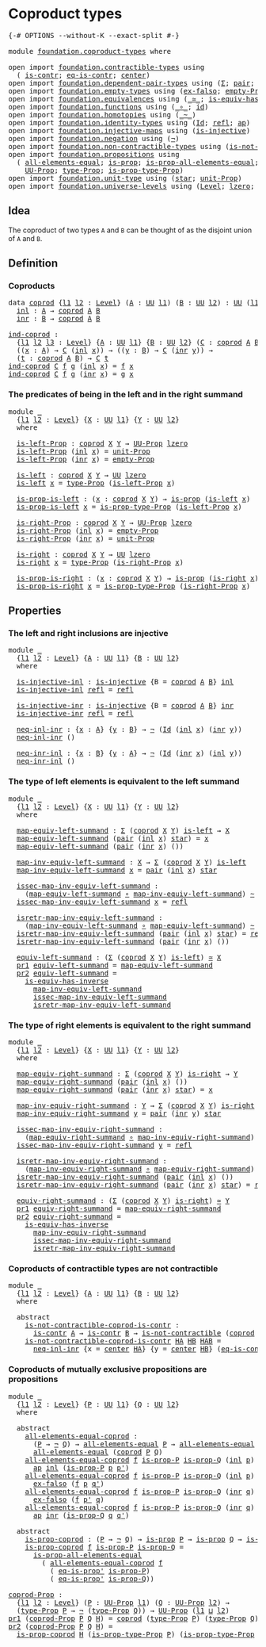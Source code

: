 # Coproduct types

<pre class="Agda"><a id="28" class="Symbol">{-#</a> <a id="32" class="Keyword">OPTIONS</a> <a id="40" class="Pragma">--without-K</a> <a id="52" class="Pragma">--exact-split</a> <a id="66" class="Symbol">#-}</a>

<a id="71" class="Keyword">module</a> <a id="78" href="foundation.coproduct-types.html" class="Module">foundation.coproduct-types</a> <a id="105" class="Keyword">where</a>

<a id="112" class="Keyword">open</a> <a id="117" class="Keyword">import</a> <a id="124" href="foundation.contractible-types.html" class="Module">foundation.contractible-types</a> <a id="154" class="Keyword">using</a>
  <a id="162" class="Symbol">(</a> <a id="164" href="foundation-core.contractible-types.html#992" class="Function">is-contr</a><a id="172" class="Symbol">;</a> <a id="174" href="foundation-core.contractible-types.html#1299" class="Function">eq-is-contr</a><a id="185" class="Symbol">;</a> <a id="187" href="foundation-core.contractible-types.html#1085" class="Function">center</a><a id="193" class="Symbol">)</a>
<a id="195" class="Keyword">open</a> <a id="200" class="Keyword">import</a> <a id="207" href="foundation.dependent-pair-types.html" class="Module">foundation.dependent-pair-types</a> <a id="239" class="Keyword">using</a> <a id="245" class="Symbol">(</a><a id="246" href="foundation-core.dependent-pair-types.html#502" class="Record">Σ</a><a id="247" class="Symbol">;</a> <a id="249" href="foundation-core.dependent-pair-types.html#575" class="InductiveConstructor">pair</a><a id="253" class="Symbol">;</a> <a id="255" href="foundation-core.dependent-pair-types.html#592" class="Field">pr1</a><a id="258" class="Symbol">;</a> <a id="260" href="foundation-core.dependent-pair-types.html#604" class="Field">pr2</a><a id="263" class="Symbol">)</a>
<a id="265" class="Keyword">open</a> <a id="270" class="Keyword">import</a> <a id="277" href="foundation.empty-types.html" class="Module">foundation.empty-types</a> <a id="300" class="Keyword">using</a> <a id="306" class="Symbol">(</a><a id="307" href="foundation-core.empty-types.html#1147" class="Function">ex-falso</a><a id="315" class="Symbol">;</a> <a id="317" href="foundation-core.empty-types.html#2414" class="Function">empty-Prop</a><a id="327" class="Symbol">)</a>
<a id="329" class="Keyword">open</a> <a id="334" class="Keyword">import</a> <a id="341" href="foundation.equivalences.html" class="Module">foundation.equivalences</a> <a id="365" class="Keyword">using</a> <a id="371" class="Symbol">(</a><a id="372" href="foundation-core.equivalences.html#1607" class="Function Operator">_≃_</a><a id="375" class="Symbol">;</a> <a id="377" href="foundation-core.equivalences.html#2999" class="Function">is-equiv-has-inverse</a><a id="397" class="Symbol">)</a>
<a id="399" class="Keyword">open</a> <a id="404" class="Keyword">import</a> <a id="411" href="foundation.functions.html" class="Module">foundation.functions</a> <a id="432" class="Keyword">using</a> <a id="438" class="Symbol">(</a><a id="439" href="foundation-core.functions.html#407" class="Function Operator">_∘_</a><a id="442" class="Symbol">;</a> <a id="444" href="foundation-core.functions.html#309" class="Function">id</a><a id="446" class="Symbol">)</a>
<a id="448" class="Keyword">open</a> <a id="453" class="Keyword">import</a> <a id="460" href="foundation.homotopies.html" class="Module">foundation.homotopies</a> <a id="482" class="Keyword">using</a> <a id="488" class="Symbol">(</a><a id="489" href="foundation-core.homotopies.html#545" class="Function Operator">_~_</a><a id="492" class="Symbol">)</a>
<a id="494" class="Keyword">open</a> <a id="499" class="Keyword">import</a> <a id="506" href="foundation.identity-types.html" class="Module">foundation.identity-types</a> <a id="532" class="Keyword">using</a> <a id="538" class="Symbol">(</a><a id="539" href="foundation-core.identity-types.html#1754" class="Datatype">Id</a><a id="541" class="Symbol">;</a> <a id="543" href="foundation-core.identity-types.html#1807" class="InductiveConstructor">refl</a><a id="547" class="Symbol">;</a> <a id="549" href="foundation-core.identity-types.html#3990" class="Function">ap</a><a id="551" class="Symbol">)</a>
<a id="553" class="Keyword">open</a> <a id="558" class="Keyword">import</a> <a id="565" href="foundation.injective-maps.html" class="Module">foundation.injective-maps</a> <a id="591" class="Keyword">using</a> <a id="597" class="Symbol">(</a><a id="598" href="foundation.injective-maps.html#1295" class="Function">is-injective</a><a id="610" class="Symbol">)</a>
<a id="612" class="Keyword">open</a> <a id="617" class="Keyword">import</a> <a id="624" href="foundation.negation.html" class="Module">foundation.negation</a> <a id="644" class="Keyword">using</a> <a id="650" class="Symbol">(</a><a id="651" href="foundation-core.negation.html#452" class="Function">¬</a><a id="652" class="Symbol">)</a>
<a id="654" class="Keyword">open</a> <a id="659" class="Keyword">import</a> <a id="666" href="foundation.non-contractible-types.html" class="Module">foundation.non-contractible-types</a> <a id="700" class="Keyword">using</a> <a id="706" class="Symbol">(</a><a id="707" href="foundation.non-contractible-types.html#540" class="Function">is-not-contractible</a><a id="726" class="Symbol">)</a>
<a id="728" class="Keyword">open</a> <a id="733" class="Keyword">import</a> <a id="740" href="foundation.propositions.html" class="Module">foundation.propositions</a> <a id="764" class="Keyword">using</a>
  <a id="772" class="Symbol">(</a> <a id="774" href="foundation-core.propositions.html#2193" class="Function">all-elements-equal</a><a id="792" class="Symbol">;</a> <a id="794" href="foundation-core.propositions.html#1295" class="Function">is-prop</a><a id="801" class="Symbol">;</a> <a id="803" href="foundation-core.propositions.html#2393" class="Function">is-prop-all-elements-equal</a><a id="829" class="Symbol">;</a> <a id="831" href="foundation-core.propositions.html#2608" class="Function">eq-is-prop&#39;</a><a id="842" class="Symbol">;</a>
    <a id="848" href="foundation-core.propositions.html#1380" class="Function">UU-Prop</a><a id="855" class="Symbol">;</a> <a id="857" href="foundation-core.propositions.html#1482" class="Function">type-Prop</a><a id="866" class="Symbol">;</a> <a id="868" href="foundation-core.propositions.html#1549" class="Function">is-prop-type-Prop</a><a id="885" class="Symbol">)</a>
<a id="887" class="Keyword">open</a> <a id="892" class="Keyword">import</a> <a id="899" href="foundation.unit-type.html" class="Module">foundation.unit-type</a> <a id="920" class="Keyword">using</a> <a id="926" class="Symbol">(</a><a id="927" href="foundation.unit-type.html#1099" class="InductiveConstructor">star</a><a id="931" class="Symbol">;</a> <a id="933" href="foundation.unit-type.html#2966" class="Function">unit-Prop</a><a id="942" class="Symbol">)</a>
<a id="944" class="Keyword">open</a> <a id="949" class="Keyword">import</a> <a id="956" href="foundation.universe-levels.html" class="Module">foundation.universe-levels</a> <a id="983" class="Keyword">using</a> <a id="989" class="Symbol">(</a><a id="990" href="Agda.Primitive.html#597" class="Postulate">Level</a><a id="995" class="Symbol">;</a> <a id="997" href="Agda.Primitive.html#764" class="Primitive">lzero</a><a id="1002" class="Symbol">;</a> <a id="1004" href="Agda.Primitive.html#810" class="Primitive Operator">_⊔_</a><a id="1007" class="Symbol">;</a> <a id="1009" href="foundation-core.universe-levels.html#222" class="Primitive">UU</a><a id="1011" class="Symbol">)</a>
</pre>
## Idea

The coproduct of two types `A` and `B` can be thought of as the disjoint union of `A` and `B`. 

## Definition

### Coproducts

<pre class="Agda"><a id="1163" class="Keyword">data</a> <a id="coprod"></a><a id="1168" href="foundation.coproduct-types.html#1168" class="Datatype">coprod</a> <a id="1175" class="Symbol">{</a><a id="1176" href="foundation.coproduct-types.html#1176" class="Bound">l1</a> <a id="1179" href="foundation.coproduct-types.html#1179" class="Bound">l2</a> <a id="1182" class="Symbol">:</a> <a id="1184" href="Agda.Primitive.html#597" class="Postulate">Level</a><a id="1189" class="Symbol">}</a> <a id="1191" class="Symbol">(</a><a id="1192" href="foundation.coproduct-types.html#1192" class="Bound">A</a> <a id="1194" class="Symbol">:</a> <a id="1196" href="foundation-core.universe-levels.html#222" class="Primitive">UU</a> <a id="1199" href="foundation.coproduct-types.html#1176" class="Bound">l1</a><a id="1201" class="Symbol">)</a> <a id="1203" class="Symbol">(</a><a id="1204" href="foundation.coproduct-types.html#1204" class="Bound">B</a> <a id="1206" class="Symbol">:</a> <a id="1208" href="foundation-core.universe-levels.html#222" class="Primitive">UU</a> <a id="1211" href="foundation.coproduct-types.html#1179" class="Bound">l2</a><a id="1213" class="Symbol">)</a> <a id="1215" class="Symbol">:</a> <a id="1217" href="foundation-core.universe-levels.html#222" class="Primitive">UU</a> <a id="1220" class="Symbol">(</a><a id="1221" href="foundation.coproduct-types.html#1176" class="Bound">l1</a> <a id="1224" href="Agda.Primitive.html#810" class="Primitive Operator">⊔</a> <a id="1226" href="foundation.coproduct-types.html#1179" class="Bound">l2</a><a id="1228" class="Symbol">)</a>  <a id="1231" class="Keyword">where</a>
  <a id="coprod.inl"></a><a id="1239" href="foundation.coproduct-types.html#1239" class="InductiveConstructor">inl</a> <a id="1243" class="Symbol">:</a> <a id="1245" href="foundation.coproduct-types.html#1192" class="Bound">A</a> <a id="1247" class="Symbol">→</a> <a id="1249" href="foundation.coproduct-types.html#1168" class="Datatype">coprod</a> <a id="1256" href="foundation.coproduct-types.html#1192" class="Bound">A</a> <a id="1258" href="foundation.coproduct-types.html#1204" class="Bound">B</a>
  <a id="coprod.inr"></a><a id="1262" href="foundation.coproduct-types.html#1262" class="InductiveConstructor">inr</a> <a id="1266" class="Symbol">:</a> <a id="1268" href="foundation.coproduct-types.html#1204" class="Bound">B</a> <a id="1270" class="Symbol">→</a> <a id="1272" href="foundation.coproduct-types.html#1168" class="Datatype">coprod</a> <a id="1279" href="foundation.coproduct-types.html#1192" class="Bound">A</a> <a id="1281" href="foundation.coproduct-types.html#1204" class="Bound">B</a>

<a id="ind-coprod"></a><a id="1284" href="foundation.coproduct-types.html#1284" class="Function">ind-coprod</a> <a id="1295" class="Symbol">:</a>
  <a id="1299" class="Symbol">{</a><a id="1300" href="foundation.coproduct-types.html#1300" class="Bound">l1</a> <a id="1303" href="foundation.coproduct-types.html#1303" class="Bound">l2</a> <a id="1306" href="foundation.coproduct-types.html#1306" class="Bound">l3</a> <a id="1309" class="Symbol">:</a> <a id="1311" href="Agda.Primitive.html#597" class="Postulate">Level</a><a id="1316" class="Symbol">}</a> <a id="1318" class="Symbol">{</a><a id="1319" href="foundation.coproduct-types.html#1319" class="Bound">A</a> <a id="1321" class="Symbol">:</a> <a id="1323" href="foundation-core.universe-levels.html#222" class="Primitive">UU</a> <a id="1326" href="foundation.coproduct-types.html#1300" class="Bound">l1</a><a id="1328" class="Symbol">}</a> <a id="1330" class="Symbol">{</a><a id="1331" href="foundation.coproduct-types.html#1331" class="Bound">B</a> <a id="1333" class="Symbol">:</a> <a id="1335" href="foundation-core.universe-levels.html#222" class="Primitive">UU</a> <a id="1338" href="foundation.coproduct-types.html#1303" class="Bound">l2</a><a id="1340" class="Symbol">}</a> <a id="1342" class="Symbol">(</a><a id="1343" href="foundation.coproduct-types.html#1343" class="Bound">C</a> <a id="1345" class="Symbol">:</a> <a id="1347" href="foundation.coproduct-types.html#1168" class="Datatype">coprod</a> <a id="1354" href="foundation.coproduct-types.html#1319" class="Bound">A</a> <a id="1356" href="foundation.coproduct-types.html#1331" class="Bound">B</a> <a id="1358" class="Symbol">→</a> <a id="1360" href="foundation-core.universe-levels.html#222" class="Primitive">UU</a> <a id="1363" href="foundation.coproduct-types.html#1306" class="Bound">l3</a><a id="1365" class="Symbol">)</a> <a id="1367" class="Symbol">→</a>
  <a id="1371" class="Symbol">((</a><a id="1373" href="foundation.coproduct-types.html#1373" class="Bound">x</a> <a id="1375" class="Symbol">:</a> <a id="1377" href="foundation.coproduct-types.html#1319" class="Bound">A</a><a id="1378" class="Symbol">)</a> <a id="1380" class="Symbol">→</a> <a id="1382" href="foundation.coproduct-types.html#1343" class="Bound">C</a> <a id="1384" class="Symbol">(</a><a id="1385" href="foundation.coproduct-types.html#1239" class="InductiveConstructor">inl</a> <a id="1389" href="foundation.coproduct-types.html#1373" class="Bound">x</a><a id="1390" class="Symbol">))</a> <a id="1393" class="Symbol">→</a> <a id="1395" class="Symbol">((</a><a id="1397" href="foundation.coproduct-types.html#1397" class="Bound">y</a> <a id="1399" class="Symbol">:</a> <a id="1401" href="foundation.coproduct-types.html#1331" class="Bound">B</a><a id="1402" class="Symbol">)</a> <a id="1404" class="Symbol">→</a> <a id="1406" href="foundation.coproduct-types.html#1343" class="Bound">C</a> <a id="1408" class="Symbol">(</a><a id="1409" href="foundation.coproduct-types.html#1262" class="InductiveConstructor">inr</a> <a id="1413" href="foundation.coproduct-types.html#1397" class="Bound">y</a><a id="1414" class="Symbol">))</a> <a id="1417" class="Symbol">→</a>
  <a id="1421" class="Symbol">(</a><a id="1422" href="foundation.coproduct-types.html#1422" class="Bound">t</a> <a id="1424" class="Symbol">:</a> <a id="1426" href="foundation.coproduct-types.html#1168" class="Datatype">coprod</a> <a id="1433" href="foundation.coproduct-types.html#1319" class="Bound">A</a> <a id="1435" href="foundation.coproduct-types.html#1331" class="Bound">B</a><a id="1436" class="Symbol">)</a> <a id="1438" class="Symbol">→</a> <a id="1440" href="foundation.coproduct-types.html#1343" class="Bound">C</a> <a id="1442" href="foundation.coproduct-types.html#1422" class="Bound">t</a>
<a id="1444" href="foundation.coproduct-types.html#1284" class="Function">ind-coprod</a> <a id="1455" href="foundation.coproduct-types.html#1455" class="Bound">C</a> <a id="1457" href="foundation.coproduct-types.html#1457" class="Bound">f</a> <a id="1459" href="foundation.coproduct-types.html#1459" class="Bound">g</a> <a id="1461" class="Symbol">(</a><a id="1462" href="foundation.coproduct-types.html#1239" class="InductiveConstructor">inl</a> <a id="1466" href="foundation.coproduct-types.html#1466" class="Bound">x</a><a id="1467" class="Symbol">)</a> <a id="1469" class="Symbol">=</a> <a id="1471" href="foundation.coproduct-types.html#1457" class="Bound">f</a> <a id="1473" href="foundation.coproduct-types.html#1466" class="Bound">x</a>
<a id="1475" href="foundation.coproduct-types.html#1284" class="Function">ind-coprod</a> <a id="1486" href="foundation.coproduct-types.html#1486" class="Bound">C</a> <a id="1488" href="foundation.coproduct-types.html#1488" class="Bound">f</a> <a id="1490" href="foundation.coproduct-types.html#1490" class="Bound">g</a> <a id="1492" class="Symbol">(</a><a id="1493" href="foundation.coproduct-types.html#1262" class="InductiveConstructor">inr</a> <a id="1497" href="foundation.coproduct-types.html#1497" class="Bound">x</a><a id="1498" class="Symbol">)</a> <a id="1500" class="Symbol">=</a> <a id="1502" href="foundation.coproduct-types.html#1490" class="Bound">g</a> <a id="1504" href="foundation.coproduct-types.html#1497" class="Bound">x</a>
</pre>
### The predicates of being in the left and in the right summand

<pre class="Agda"><a id="1585" class="Keyword">module</a> <a id="1592" href="foundation.coproduct-types.html#1592" class="Module">_</a>
  <a id="1596" class="Symbol">{</a><a id="1597" href="foundation.coproduct-types.html#1597" class="Bound">l1</a> <a id="1600" href="foundation.coproduct-types.html#1600" class="Bound">l2</a> <a id="1603" class="Symbol">:</a> <a id="1605" href="Agda.Primitive.html#597" class="Postulate">Level</a><a id="1610" class="Symbol">}</a> <a id="1612" class="Symbol">{</a><a id="1613" href="foundation.coproduct-types.html#1613" class="Bound">X</a> <a id="1615" class="Symbol">:</a> <a id="1617" href="foundation-core.universe-levels.html#222" class="Primitive">UU</a> <a id="1620" href="foundation.coproduct-types.html#1597" class="Bound">l1</a><a id="1622" class="Symbol">}</a> <a id="1624" class="Symbol">{</a><a id="1625" href="foundation.coproduct-types.html#1625" class="Bound">Y</a> <a id="1627" class="Symbol">:</a> <a id="1629" href="foundation-core.universe-levels.html#222" class="Primitive">UU</a> <a id="1632" href="foundation.coproduct-types.html#1600" class="Bound">l2</a><a id="1634" class="Symbol">}</a>
  <a id="1638" class="Keyword">where</a>
  
  <a id="1649" href="foundation.coproduct-types.html#1649" class="Function">is-left-Prop</a> <a id="1662" class="Symbol">:</a> <a id="1664" href="foundation.coproduct-types.html#1168" class="Datatype">coprod</a> <a id="1671" href="foundation.coproduct-types.html#1613" class="Bound">X</a> <a id="1673" href="foundation.coproduct-types.html#1625" class="Bound">Y</a> <a id="1675" class="Symbol">→</a> <a id="1677" href="foundation-core.propositions.html#1380" class="Function">UU-Prop</a> <a id="1685" href="Agda.Primitive.html#764" class="Primitive">lzero</a>
  <a id="1693" href="foundation.coproduct-types.html#1649" class="Function">is-left-Prop</a> <a id="1706" class="Symbol">(</a><a id="1707" href="foundation.coproduct-types.html#1239" class="InductiveConstructor">inl</a> <a id="1711" href="foundation.coproduct-types.html#1711" class="Bound">x</a><a id="1712" class="Symbol">)</a> <a id="1714" class="Symbol">=</a> <a id="1716" href="foundation.unit-type.html#2966" class="Function">unit-Prop</a>
  <a id="1728" href="foundation.coproduct-types.html#1649" class="Function">is-left-Prop</a> <a id="1741" class="Symbol">(</a><a id="1742" href="foundation.coproduct-types.html#1262" class="InductiveConstructor">inr</a> <a id="1746" href="foundation.coproduct-types.html#1746" class="Bound">x</a><a id="1747" class="Symbol">)</a> <a id="1749" class="Symbol">=</a> <a id="1751" href="foundation-core.empty-types.html#2414" class="Function">empty-Prop</a>

  <a id="1765" href="foundation.coproduct-types.html#1765" class="Function">is-left</a> <a id="1773" class="Symbol">:</a> <a id="1775" href="foundation.coproduct-types.html#1168" class="Datatype">coprod</a> <a id="1782" href="foundation.coproduct-types.html#1613" class="Bound">X</a> <a id="1784" href="foundation.coproduct-types.html#1625" class="Bound">Y</a> <a id="1786" class="Symbol">→</a> <a id="1788" href="foundation-core.universe-levels.html#222" class="Primitive">UU</a> <a id="1791" href="Agda.Primitive.html#764" class="Primitive">lzero</a>
  <a id="1799" href="foundation.coproduct-types.html#1765" class="Function">is-left</a> <a id="1807" href="foundation.coproduct-types.html#1807" class="Bound">x</a> <a id="1809" class="Symbol">=</a> <a id="1811" href="foundation-core.propositions.html#1482" class="Function">type-Prop</a> <a id="1821" class="Symbol">(</a><a id="1822" href="foundation.coproduct-types.html#1649" class="Function">is-left-Prop</a> <a id="1835" href="foundation.coproduct-types.html#1807" class="Bound">x</a><a id="1836" class="Symbol">)</a>

  <a id="1841" href="foundation.coproduct-types.html#1841" class="Function">is-prop-is-left</a> <a id="1857" class="Symbol">:</a> <a id="1859" class="Symbol">(</a><a id="1860" href="foundation.coproduct-types.html#1860" class="Bound">x</a> <a id="1862" class="Symbol">:</a> <a id="1864" href="foundation.coproduct-types.html#1168" class="Datatype">coprod</a> <a id="1871" href="foundation.coproduct-types.html#1613" class="Bound">X</a> <a id="1873" href="foundation.coproduct-types.html#1625" class="Bound">Y</a><a id="1874" class="Symbol">)</a> <a id="1876" class="Symbol">→</a> <a id="1878" href="foundation-core.propositions.html#1295" class="Function">is-prop</a> <a id="1886" class="Symbol">(</a><a id="1887" href="foundation.coproduct-types.html#1765" class="Function">is-left</a> <a id="1895" href="foundation.coproduct-types.html#1860" class="Bound">x</a><a id="1896" class="Symbol">)</a>
  <a id="1900" href="foundation.coproduct-types.html#1841" class="Function">is-prop-is-left</a> <a id="1916" href="foundation.coproduct-types.html#1916" class="Bound">x</a> <a id="1918" class="Symbol">=</a> <a id="1920" href="foundation-core.propositions.html#1549" class="Function">is-prop-type-Prop</a> <a id="1938" class="Symbol">(</a><a id="1939" href="foundation.coproduct-types.html#1649" class="Function">is-left-Prop</a> <a id="1952" href="foundation.coproduct-types.html#1916" class="Bound">x</a><a id="1953" class="Symbol">)</a>

  <a id="1958" href="foundation.coproduct-types.html#1958" class="Function">is-right-Prop</a> <a id="1972" class="Symbol">:</a> <a id="1974" href="foundation.coproduct-types.html#1168" class="Datatype">coprod</a> <a id="1981" href="foundation.coproduct-types.html#1613" class="Bound">X</a> <a id="1983" href="foundation.coproduct-types.html#1625" class="Bound">Y</a> <a id="1985" class="Symbol">→</a> <a id="1987" href="foundation-core.propositions.html#1380" class="Function">UU-Prop</a> <a id="1995" href="Agda.Primitive.html#764" class="Primitive">lzero</a>
  <a id="2003" href="foundation.coproduct-types.html#1958" class="Function">is-right-Prop</a> <a id="2017" class="Symbol">(</a><a id="2018" href="foundation.coproduct-types.html#1239" class="InductiveConstructor">inl</a> <a id="2022" href="foundation.coproduct-types.html#2022" class="Bound">x</a><a id="2023" class="Symbol">)</a> <a id="2025" class="Symbol">=</a> <a id="2027" href="foundation-core.empty-types.html#2414" class="Function">empty-Prop</a>
  <a id="2040" href="foundation.coproduct-types.html#1958" class="Function">is-right-Prop</a> <a id="2054" class="Symbol">(</a><a id="2055" href="foundation.coproduct-types.html#1262" class="InductiveConstructor">inr</a> <a id="2059" href="foundation.coproduct-types.html#2059" class="Bound">x</a><a id="2060" class="Symbol">)</a> <a id="2062" class="Symbol">=</a> <a id="2064" href="foundation.unit-type.html#2966" class="Function">unit-Prop</a>

  <a id="2077" href="foundation.coproduct-types.html#2077" class="Function">is-right</a> <a id="2086" class="Symbol">:</a> <a id="2088" href="foundation.coproduct-types.html#1168" class="Datatype">coprod</a> <a id="2095" href="foundation.coproduct-types.html#1613" class="Bound">X</a> <a id="2097" href="foundation.coproduct-types.html#1625" class="Bound">Y</a> <a id="2099" class="Symbol">→</a> <a id="2101" href="foundation-core.universe-levels.html#222" class="Primitive">UU</a> <a id="2104" href="Agda.Primitive.html#764" class="Primitive">lzero</a>
  <a id="2112" href="foundation.coproduct-types.html#2077" class="Function">is-right</a> <a id="2121" href="foundation.coproduct-types.html#2121" class="Bound">x</a> <a id="2123" class="Symbol">=</a> <a id="2125" href="foundation-core.propositions.html#1482" class="Function">type-Prop</a> <a id="2135" class="Symbol">(</a><a id="2136" href="foundation.coproduct-types.html#1958" class="Function">is-right-Prop</a> <a id="2150" href="foundation.coproduct-types.html#2121" class="Bound">x</a><a id="2151" class="Symbol">)</a>

  <a id="2156" href="foundation.coproduct-types.html#2156" class="Function">is-prop-is-right</a> <a id="2173" class="Symbol">:</a> <a id="2175" class="Symbol">(</a><a id="2176" href="foundation.coproduct-types.html#2176" class="Bound">x</a> <a id="2178" class="Symbol">:</a> <a id="2180" href="foundation.coproduct-types.html#1168" class="Datatype">coprod</a> <a id="2187" href="foundation.coproduct-types.html#1613" class="Bound">X</a> <a id="2189" href="foundation.coproduct-types.html#1625" class="Bound">Y</a><a id="2190" class="Symbol">)</a> <a id="2192" class="Symbol">→</a> <a id="2194" href="foundation-core.propositions.html#1295" class="Function">is-prop</a> <a id="2202" class="Symbol">(</a><a id="2203" href="foundation.coproduct-types.html#2077" class="Function">is-right</a> <a id="2212" href="foundation.coproduct-types.html#2176" class="Bound">x</a><a id="2213" class="Symbol">)</a>
  <a id="2217" href="foundation.coproduct-types.html#2156" class="Function">is-prop-is-right</a> <a id="2234" href="foundation.coproduct-types.html#2234" class="Bound">x</a> <a id="2236" class="Symbol">=</a> <a id="2238" href="foundation-core.propositions.html#1549" class="Function">is-prop-type-Prop</a> <a id="2256" class="Symbol">(</a><a id="2257" href="foundation.coproduct-types.html#1958" class="Function">is-right-Prop</a> <a id="2271" href="foundation.coproduct-types.html#2234" class="Bound">x</a><a id="2272" class="Symbol">)</a>
</pre>
## Properties

### The left and right inclusions are injective

<pre class="Agda"><a id="2351" class="Keyword">module</a> <a id="2358" href="foundation.coproduct-types.html#2358" class="Module">_</a>
  <a id="2362" class="Symbol">{</a><a id="2363" href="foundation.coproduct-types.html#2363" class="Bound">l1</a> <a id="2366" href="foundation.coproduct-types.html#2366" class="Bound">l2</a> <a id="2369" class="Symbol">:</a> <a id="2371" href="Agda.Primitive.html#597" class="Postulate">Level</a><a id="2376" class="Symbol">}</a> <a id="2378" class="Symbol">{</a><a id="2379" href="foundation.coproduct-types.html#2379" class="Bound">A</a> <a id="2381" class="Symbol">:</a> <a id="2383" href="foundation-core.universe-levels.html#222" class="Primitive">UU</a> <a id="2386" href="foundation.coproduct-types.html#2363" class="Bound">l1</a><a id="2388" class="Symbol">}</a> <a id="2390" class="Symbol">{</a><a id="2391" href="foundation.coproduct-types.html#2391" class="Bound">B</a> <a id="2393" class="Symbol">:</a> <a id="2395" href="foundation-core.universe-levels.html#222" class="Primitive">UU</a> <a id="2398" href="foundation.coproduct-types.html#2366" class="Bound">l2</a><a id="2400" class="Symbol">}</a>
  <a id="2404" class="Keyword">where</a>

  <a id="2413" href="foundation.coproduct-types.html#2413" class="Function">is-injective-inl</a> <a id="2430" class="Symbol">:</a> <a id="2432" href="foundation.injective-maps.html#1295" class="Function">is-injective</a> <a id="2445" class="Symbol">{</a><a id="2446" class="Argument">B</a> <a id="2448" class="Symbol">=</a> <a id="2450" href="foundation.coproduct-types.html#1168" class="Datatype">coprod</a> <a id="2457" href="foundation.coproduct-types.html#2379" class="Bound">A</a> <a id="2459" href="foundation.coproduct-types.html#2391" class="Bound">B</a><a id="2460" class="Symbol">}</a> <a id="2462" href="foundation.coproduct-types.html#1239" class="InductiveConstructor">inl</a>
  <a id="2468" href="foundation.coproduct-types.html#2413" class="Function">is-injective-inl</a> <a id="2485" href="foundation-core.identity-types.html#1807" class="InductiveConstructor">refl</a> <a id="2490" class="Symbol">=</a> <a id="2492" href="foundation-core.identity-types.html#1807" class="InductiveConstructor">refl</a>

  <a id="2500" href="foundation.coproduct-types.html#2500" class="Function">is-injective-inr</a> <a id="2517" class="Symbol">:</a> <a id="2519" href="foundation.injective-maps.html#1295" class="Function">is-injective</a> <a id="2532" class="Symbol">{</a><a id="2533" class="Argument">B</a> <a id="2535" class="Symbol">=</a> <a id="2537" href="foundation.coproduct-types.html#1168" class="Datatype">coprod</a> <a id="2544" href="foundation.coproduct-types.html#2379" class="Bound">A</a> <a id="2546" href="foundation.coproduct-types.html#2391" class="Bound">B</a><a id="2547" class="Symbol">}</a> <a id="2549" href="foundation.coproduct-types.html#1262" class="InductiveConstructor">inr</a>
  <a id="2555" href="foundation.coproduct-types.html#2500" class="Function">is-injective-inr</a> <a id="2572" href="foundation-core.identity-types.html#1807" class="InductiveConstructor">refl</a> <a id="2577" class="Symbol">=</a> <a id="2579" href="foundation-core.identity-types.html#1807" class="InductiveConstructor">refl</a> 

  <a id="2588" href="foundation.coproduct-types.html#2588" class="Function">neq-inl-inr</a> <a id="2600" class="Symbol">:</a> <a id="2602" class="Symbol">{</a><a id="2603" href="foundation.coproduct-types.html#2603" class="Bound">x</a> <a id="2605" class="Symbol">:</a> <a id="2607" href="foundation.coproduct-types.html#2379" class="Bound">A</a><a id="2608" class="Symbol">}</a> <a id="2610" class="Symbol">{</a><a id="2611" href="foundation.coproduct-types.html#2611" class="Bound">y</a> <a id="2613" class="Symbol">:</a> <a id="2615" href="foundation.coproduct-types.html#2391" class="Bound">B</a><a id="2616" class="Symbol">}</a> <a id="2618" class="Symbol">→</a> <a id="2620" href="foundation-core.negation.html#452" class="Function">¬</a> <a id="2622" class="Symbol">(</a><a id="2623" href="foundation-core.identity-types.html#1754" class="Datatype">Id</a> <a id="2626" class="Symbol">(</a><a id="2627" href="foundation.coproduct-types.html#1239" class="InductiveConstructor">inl</a> <a id="2631" href="foundation.coproduct-types.html#2603" class="Bound">x</a><a id="2632" class="Symbol">)</a> <a id="2634" class="Symbol">(</a><a id="2635" href="foundation.coproduct-types.html#1262" class="InductiveConstructor">inr</a> <a id="2639" href="foundation.coproduct-types.html#2611" class="Bound">y</a><a id="2640" class="Symbol">))</a>
  <a id="2645" href="foundation.coproduct-types.html#2588" class="Function">neq-inl-inr</a> <a id="2657" class="Symbol">()</a>

  <a id="2663" href="foundation.coproduct-types.html#2663" class="Function">neq-inr-inl</a> <a id="2675" class="Symbol">:</a> <a id="2677" class="Symbol">{</a><a id="2678" href="foundation.coproduct-types.html#2678" class="Bound">x</a> <a id="2680" class="Symbol">:</a> <a id="2682" href="foundation.coproduct-types.html#2391" class="Bound">B</a><a id="2683" class="Symbol">}</a> <a id="2685" class="Symbol">{</a><a id="2686" href="foundation.coproduct-types.html#2686" class="Bound">y</a> <a id="2688" class="Symbol">:</a> <a id="2690" href="foundation.coproduct-types.html#2379" class="Bound">A</a><a id="2691" class="Symbol">}</a> <a id="2693" class="Symbol">→</a> <a id="2695" href="foundation-core.negation.html#452" class="Function">¬</a> <a id="2697" class="Symbol">(</a><a id="2698" href="foundation-core.identity-types.html#1754" class="Datatype">Id</a> <a id="2701" class="Symbol">(</a><a id="2702" href="foundation.coproduct-types.html#1262" class="InductiveConstructor">inr</a> <a id="2706" href="foundation.coproduct-types.html#2678" class="Bound">x</a><a id="2707" class="Symbol">)</a> <a id="2709" class="Symbol">(</a><a id="2710" href="foundation.coproduct-types.html#1239" class="InductiveConstructor">inl</a> <a id="2714" href="foundation.coproduct-types.html#2686" class="Bound">y</a><a id="2715" class="Symbol">))</a>
  <a id="2720" href="foundation.coproduct-types.html#2663" class="Function">neq-inr-inl</a> <a id="2732" class="Symbol">()</a>
</pre>
### The type of left elements is equivalent to the left summand

<pre class="Agda"><a id="2813" class="Keyword">module</a> <a id="2820" href="foundation.coproduct-types.html#2820" class="Module">_</a>
  <a id="2824" class="Symbol">{</a><a id="2825" href="foundation.coproduct-types.html#2825" class="Bound">l1</a> <a id="2828" href="foundation.coproduct-types.html#2828" class="Bound">l2</a> <a id="2831" class="Symbol">:</a> <a id="2833" href="Agda.Primitive.html#597" class="Postulate">Level</a><a id="2838" class="Symbol">}</a> <a id="2840" class="Symbol">{</a><a id="2841" href="foundation.coproduct-types.html#2841" class="Bound">X</a> <a id="2843" class="Symbol">:</a> <a id="2845" href="foundation-core.universe-levels.html#222" class="Primitive">UU</a> <a id="2848" href="foundation.coproduct-types.html#2825" class="Bound">l1</a><a id="2850" class="Symbol">}</a> <a id="2852" class="Symbol">{</a><a id="2853" href="foundation.coproduct-types.html#2853" class="Bound">Y</a> <a id="2855" class="Symbol">:</a> <a id="2857" href="foundation-core.universe-levels.html#222" class="Primitive">UU</a> <a id="2860" href="foundation.coproduct-types.html#2828" class="Bound">l2</a><a id="2862" class="Symbol">}</a>
  <a id="2866" class="Keyword">where</a>

  <a id="2875" href="foundation.coproduct-types.html#2875" class="Function">map-equiv-left-summand</a> <a id="2898" class="Symbol">:</a> <a id="2900" href="foundation-core.dependent-pair-types.html#502" class="Record">Σ</a> <a id="2902" class="Symbol">(</a><a id="2903" href="foundation.coproduct-types.html#1168" class="Datatype">coprod</a> <a id="2910" href="foundation.coproduct-types.html#2841" class="Bound">X</a> <a id="2912" href="foundation.coproduct-types.html#2853" class="Bound">Y</a><a id="2913" class="Symbol">)</a> <a id="2915" href="foundation.coproduct-types.html#1765" class="Function">is-left</a> <a id="2923" class="Symbol">→</a> <a id="2925" href="foundation.coproduct-types.html#2841" class="Bound">X</a>
  <a id="2929" href="foundation.coproduct-types.html#2875" class="Function">map-equiv-left-summand</a> <a id="2952" class="Symbol">(</a><a id="2953" href="foundation-core.dependent-pair-types.html#575" class="InductiveConstructor">pair</a> <a id="2958" class="Symbol">(</a><a id="2959" href="foundation.coproduct-types.html#1239" class="InductiveConstructor">inl</a> <a id="2963" href="foundation.coproduct-types.html#2963" class="Bound">x</a><a id="2964" class="Symbol">)</a> <a id="2966" href="foundation.unit-type.html#1099" class="InductiveConstructor">star</a><a id="2970" class="Symbol">)</a> <a id="2972" class="Symbol">=</a> <a id="2974" href="foundation.coproduct-types.html#2963" class="Bound">x</a>
  <a id="2978" href="foundation.coproduct-types.html#2875" class="Function">map-equiv-left-summand</a> <a id="3001" class="Symbol">(</a><a id="3002" href="foundation-core.dependent-pair-types.html#575" class="InductiveConstructor">pair</a> <a id="3007" class="Symbol">(</a><a id="3008" href="foundation.coproduct-types.html#1262" class="InductiveConstructor">inr</a> <a id="3012" href="foundation.coproduct-types.html#3012" class="Bound">x</a><a id="3013" class="Symbol">)</a> <a id="3015" class="Symbol">())</a>

  <a id="3022" href="foundation.coproduct-types.html#3022" class="Function">map-inv-equiv-left-summand</a> <a id="3049" class="Symbol">:</a> <a id="3051" href="foundation.coproduct-types.html#2841" class="Bound">X</a> <a id="3053" class="Symbol">→</a> <a id="3055" href="foundation-core.dependent-pair-types.html#502" class="Record">Σ</a> <a id="3057" class="Symbol">(</a><a id="3058" href="foundation.coproduct-types.html#1168" class="Datatype">coprod</a> <a id="3065" href="foundation.coproduct-types.html#2841" class="Bound">X</a> <a id="3067" href="foundation.coproduct-types.html#2853" class="Bound">Y</a><a id="3068" class="Symbol">)</a> <a id="3070" href="foundation.coproduct-types.html#1765" class="Function">is-left</a>
  <a id="3080" href="foundation.coproduct-types.html#3022" class="Function">map-inv-equiv-left-summand</a> <a id="3107" href="foundation.coproduct-types.html#3107" class="Bound">x</a> <a id="3109" class="Symbol">=</a> <a id="3111" href="foundation-core.dependent-pair-types.html#575" class="InductiveConstructor">pair</a> <a id="3116" class="Symbol">(</a><a id="3117" href="foundation.coproduct-types.html#1239" class="InductiveConstructor">inl</a> <a id="3121" href="foundation.coproduct-types.html#3107" class="Bound">x</a><a id="3122" class="Symbol">)</a> <a id="3124" href="foundation.unit-type.html#1099" class="InductiveConstructor">star</a>

  <a id="3132" href="foundation.coproduct-types.html#3132" class="Function">issec-map-inv-equiv-left-summand</a> <a id="3165" class="Symbol">:</a>
    <a id="3171" class="Symbol">(</a><a id="3172" href="foundation.coproduct-types.html#2875" class="Function">map-equiv-left-summand</a> <a id="3195" href="foundation-core.functions.html#407" class="Function Operator">∘</a> <a id="3197" href="foundation.coproduct-types.html#3022" class="Function">map-inv-equiv-left-summand</a><a id="3223" class="Symbol">)</a> <a id="3225" href="foundation-core.homotopies.html#545" class="Function Operator">~</a> <a id="3227" href="foundation-core.functions.html#309" class="Function">id</a>
  <a id="3232" href="foundation.coproduct-types.html#3132" class="Function">issec-map-inv-equiv-left-summand</a> <a id="3265" href="foundation.coproduct-types.html#3265" class="Bound">x</a> <a id="3267" class="Symbol">=</a> <a id="3269" href="foundation-core.identity-types.html#1807" class="InductiveConstructor">refl</a>

  <a id="3277" href="foundation.coproduct-types.html#3277" class="Function">isretr-map-inv-equiv-left-summand</a> <a id="3311" class="Symbol">:</a>
    <a id="3317" class="Symbol">(</a><a id="3318" href="foundation.coproduct-types.html#3022" class="Function">map-inv-equiv-left-summand</a> <a id="3345" href="foundation-core.functions.html#407" class="Function Operator">∘</a> <a id="3347" href="foundation.coproduct-types.html#2875" class="Function">map-equiv-left-summand</a><a id="3369" class="Symbol">)</a> <a id="3371" href="foundation-core.homotopies.html#545" class="Function Operator">~</a> <a id="3373" href="foundation-core.functions.html#309" class="Function">id</a>
  <a id="3378" href="foundation.coproduct-types.html#3277" class="Function">isretr-map-inv-equiv-left-summand</a> <a id="3412" class="Symbol">(</a><a id="3413" href="foundation-core.dependent-pair-types.html#575" class="InductiveConstructor">pair</a> <a id="3418" class="Symbol">(</a><a id="3419" href="foundation.coproduct-types.html#1239" class="InductiveConstructor">inl</a> <a id="3423" href="foundation.coproduct-types.html#3423" class="Bound">x</a><a id="3424" class="Symbol">)</a> <a id="3426" href="foundation.unit-type.html#1099" class="InductiveConstructor">star</a><a id="3430" class="Symbol">)</a> <a id="3432" class="Symbol">=</a> <a id="3434" href="foundation-core.identity-types.html#1807" class="InductiveConstructor">refl</a>
  <a id="3441" href="foundation.coproduct-types.html#3277" class="Function">isretr-map-inv-equiv-left-summand</a> <a id="3475" class="Symbol">(</a><a id="3476" href="foundation-core.dependent-pair-types.html#575" class="InductiveConstructor">pair</a> <a id="3481" class="Symbol">(</a><a id="3482" href="foundation.coproduct-types.html#1262" class="InductiveConstructor">inr</a> <a id="3486" href="foundation.coproduct-types.html#3486" class="Bound">x</a><a id="3487" class="Symbol">)</a> <a id="3489" class="Symbol">())</a>
  
  <a id="3498" href="foundation.coproduct-types.html#3498" class="Function">equiv-left-summand</a> <a id="3517" class="Symbol">:</a> <a id="3519" class="Symbol">(</a><a id="3520" href="foundation-core.dependent-pair-types.html#502" class="Record">Σ</a> <a id="3522" class="Symbol">(</a><a id="3523" href="foundation.coproduct-types.html#1168" class="Datatype">coprod</a> <a id="3530" href="foundation.coproduct-types.html#2841" class="Bound">X</a> <a id="3532" href="foundation.coproduct-types.html#2853" class="Bound">Y</a><a id="3533" class="Symbol">)</a> <a id="3535" href="foundation.coproduct-types.html#1765" class="Function">is-left</a><a id="3542" class="Symbol">)</a> <a id="3544" href="foundation-core.equivalences.html#1607" class="Function Operator">≃</a> <a id="3546" href="foundation.coproduct-types.html#2841" class="Bound">X</a>
  <a id="3550" href="foundation-core.dependent-pair-types.html#592" class="Field">pr1</a> <a id="3554" href="foundation.coproduct-types.html#3498" class="Function">equiv-left-summand</a> <a id="3573" class="Symbol">=</a> <a id="3575" href="foundation.coproduct-types.html#2875" class="Function">map-equiv-left-summand</a>
  <a id="3600" href="foundation-core.dependent-pair-types.html#604" class="Field">pr2</a> <a id="3604" href="foundation.coproduct-types.html#3498" class="Function">equiv-left-summand</a> <a id="3623" class="Symbol">=</a>
    <a id="3629" href="foundation-core.equivalences.html#2999" class="Function">is-equiv-has-inverse</a>
      <a id="3656" href="foundation.coproduct-types.html#3022" class="Function">map-inv-equiv-left-summand</a>
      <a id="3689" href="foundation.coproduct-types.html#3132" class="Function">issec-map-inv-equiv-left-summand</a>
      <a id="3728" href="foundation.coproduct-types.html#3277" class="Function">isretr-map-inv-equiv-left-summand</a>
</pre>
### The type of right elements is equivalent to the right summand

<pre class="Agda"><a id="3842" class="Keyword">module</a> <a id="3849" href="foundation.coproduct-types.html#3849" class="Module">_</a>
  <a id="3853" class="Symbol">{</a><a id="3854" href="foundation.coproduct-types.html#3854" class="Bound">l1</a> <a id="3857" href="foundation.coproduct-types.html#3857" class="Bound">l2</a> <a id="3860" class="Symbol">:</a> <a id="3862" href="Agda.Primitive.html#597" class="Postulate">Level</a><a id="3867" class="Symbol">}</a> <a id="3869" class="Symbol">{</a><a id="3870" href="foundation.coproduct-types.html#3870" class="Bound">X</a> <a id="3872" class="Symbol">:</a> <a id="3874" href="foundation-core.universe-levels.html#222" class="Primitive">UU</a> <a id="3877" href="foundation.coproduct-types.html#3854" class="Bound">l1</a><a id="3879" class="Symbol">}</a> <a id="3881" class="Symbol">{</a><a id="3882" href="foundation.coproduct-types.html#3882" class="Bound">Y</a> <a id="3884" class="Symbol">:</a> <a id="3886" href="foundation-core.universe-levels.html#222" class="Primitive">UU</a> <a id="3889" href="foundation.coproduct-types.html#3857" class="Bound">l2</a><a id="3891" class="Symbol">}</a>
  <a id="3895" class="Keyword">where</a>

  <a id="3904" href="foundation.coproduct-types.html#3904" class="Function">map-equiv-right-summand</a> <a id="3928" class="Symbol">:</a> <a id="3930" href="foundation-core.dependent-pair-types.html#502" class="Record">Σ</a> <a id="3932" class="Symbol">(</a><a id="3933" href="foundation.coproduct-types.html#1168" class="Datatype">coprod</a> <a id="3940" href="foundation.coproduct-types.html#3870" class="Bound">X</a> <a id="3942" href="foundation.coproduct-types.html#3882" class="Bound">Y</a><a id="3943" class="Symbol">)</a> <a id="3945" href="foundation.coproduct-types.html#2077" class="Function">is-right</a> <a id="3954" class="Symbol">→</a> <a id="3956" href="foundation.coproduct-types.html#3882" class="Bound">Y</a>
  <a id="3960" href="foundation.coproduct-types.html#3904" class="Function">map-equiv-right-summand</a> <a id="3984" class="Symbol">(</a><a id="3985" href="foundation-core.dependent-pair-types.html#575" class="InductiveConstructor">pair</a> <a id="3990" class="Symbol">(</a><a id="3991" href="foundation.coproduct-types.html#1239" class="InductiveConstructor">inl</a> <a id="3995" href="foundation.coproduct-types.html#3995" class="Bound">x</a><a id="3996" class="Symbol">)</a> <a id="3998" class="Symbol">())</a>
  <a id="4004" href="foundation.coproduct-types.html#3904" class="Function">map-equiv-right-summand</a> <a id="4028" class="Symbol">(</a><a id="4029" href="foundation-core.dependent-pair-types.html#575" class="InductiveConstructor">pair</a> <a id="4034" class="Symbol">(</a><a id="4035" href="foundation.coproduct-types.html#1262" class="InductiveConstructor">inr</a> <a id="4039" href="foundation.coproduct-types.html#4039" class="Bound">x</a><a id="4040" class="Symbol">)</a> <a id="4042" href="foundation.unit-type.html#1099" class="InductiveConstructor">star</a><a id="4046" class="Symbol">)</a> <a id="4048" class="Symbol">=</a> <a id="4050" href="foundation.coproduct-types.html#4039" class="Bound">x</a>

  <a id="4055" href="foundation.coproduct-types.html#4055" class="Function">map-inv-equiv-right-summand</a> <a id="4083" class="Symbol">:</a> <a id="4085" href="foundation.coproduct-types.html#3882" class="Bound">Y</a> <a id="4087" class="Symbol">→</a> <a id="4089" href="foundation-core.dependent-pair-types.html#502" class="Record">Σ</a> <a id="4091" class="Symbol">(</a><a id="4092" href="foundation.coproduct-types.html#1168" class="Datatype">coprod</a> <a id="4099" href="foundation.coproduct-types.html#3870" class="Bound">X</a> <a id="4101" href="foundation.coproduct-types.html#3882" class="Bound">Y</a><a id="4102" class="Symbol">)</a> <a id="4104" href="foundation.coproduct-types.html#2077" class="Function">is-right</a>
  <a id="4115" href="foundation.coproduct-types.html#4055" class="Function">map-inv-equiv-right-summand</a> <a id="4143" href="foundation.coproduct-types.html#4143" class="Bound">y</a> <a id="4145" class="Symbol">=</a> <a id="4147" href="foundation-core.dependent-pair-types.html#575" class="InductiveConstructor">pair</a> <a id="4152" class="Symbol">(</a><a id="4153" href="foundation.coproduct-types.html#1262" class="InductiveConstructor">inr</a> <a id="4157" href="foundation.coproduct-types.html#4143" class="Bound">y</a><a id="4158" class="Symbol">)</a> <a id="4160" href="foundation.unit-type.html#1099" class="InductiveConstructor">star</a>

  <a id="4168" href="foundation.coproduct-types.html#4168" class="Function">issec-map-inv-equiv-right-summand</a> <a id="4202" class="Symbol">:</a>
    <a id="4208" class="Symbol">(</a><a id="4209" href="foundation.coproduct-types.html#3904" class="Function">map-equiv-right-summand</a> <a id="4233" href="foundation-core.functions.html#407" class="Function Operator">∘</a> <a id="4235" href="foundation.coproduct-types.html#4055" class="Function">map-inv-equiv-right-summand</a><a id="4262" class="Symbol">)</a> <a id="4264" href="foundation-core.homotopies.html#545" class="Function Operator">~</a> <a id="4266" href="foundation-core.functions.html#309" class="Function">id</a>
  <a id="4271" href="foundation.coproduct-types.html#4168" class="Function">issec-map-inv-equiv-right-summand</a> <a id="4305" href="foundation.coproduct-types.html#4305" class="Bound">y</a> <a id="4307" class="Symbol">=</a> <a id="4309" href="foundation-core.identity-types.html#1807" class="InductiveConstructor">refl</a>

  <a id="4317" href="foundation.coproduct-types.html#4317" class="Function">isretr-map-inv-equiv-right-summand</a> <a id="4352" class="Symbol">:</a>
    <a id="4358" class="Symbol">(</a><a id="4359" href="foundation.coproduct-types.html#4055" class="Function">map-inv-equiv-right-summand</a> <a id="4387" href="foundation-core.functions.html#407" class="Function Operator">∘</a> <a id="4389" href="foundation.coproduct-types.html#3904" class="Function">map-equiv-right-summand</a><a id="4412" class="Symbol">)</a> <a id="4414" href="foundation-core.homotopies.html#545" class="Function Operator">~</a> <a id="4416" href="foundation-core.functions.html#309" class="Function">id</a>
  <a id="4421" href="foundation.coproduct-types.html#4317" class="Function">isretr-map-inv-equiv-right-summand</a> <a id="4456" class="Symbol">(</a><a id="4457" href="foundation-core.dependent-pair-types.html#575" class="InductiveConstructor">pair</a> <a id="4462" class="Symbol">(</a><a id="4463" href="foundation.coproduct-types.html#1239" class="InductiveConstructor">inl</a> <a id="4467" href="foundation.coproduct-types.html#4467" class="Bound">x</a><a id="4468" class="Symbol">)</a> <a id="4470" class="Symbol">())</a>
  <a id="4476" href="foundation.coproduct-types.html#4317" class="Function">isretr-map-inv-equiv-right-summand</a> <a id="4511" class="Symbol">(</a><a id="4512" href="foundation-core.dependent-pair-types.html#575" class="InductiveConstructor">pair</a> <a id="4517" class="Symbol">(</a><a id="4518" href="foundation.coproduct-types.html#1262" class="InductiveConstructor">inr</a> <a id="4522" href="foundation.coproduct-types.html#4522" class="Bound">x</a><a id="4523" class="Symbol">)</a> <a id="4525" href="foundation.unit-type.html#1099" class="InductiveConstructor">star</a><a id="4529" class="Symbol">)</a> <a id="4531" class="Symbol">=</a> <a id="4533" href="foundation-core.identity-types.html#1807" class="InductiveConstructor">refl</a>
  
  <a id="4543" href="foundation.coproduct-types.html#4543" class="Function">equiv-right-summand</a> <a id="4563" class="Symbol">:</a> <a id="4565" class="Symbol">(</a><a id="4566" href="foundation-core.dependent-pair-types.html#502" class="Record">Σ</a> <a id="4568" class="Symbol">(</a><a id="4569" href="foundation.coproduct-types.html#1168" class="Datatype">coprod</a> <a id="4576" href="foundation.coproduct-types.html#3870" class="Bound">X</a> <a id="4578" href="foundation.coproduct-types.html#3882" class="Bound">Y</a><a id="4579" class="Symbol">)</a> <a id="4581" href="foundation.coproduct-types.html#2077" class="Function">is-right</a><a id="4589" class="Symbol">)</a> <a id="4591" href="foundation-core.equivalences.html#1607" class="Function Operator">≃</a> <a id="4593" href="foundation.coproduct-types.html#3882" class="Bound">Y</a>
  <a id="4597" href="foundation-core.dependent-pair-types.html#592" class="Field">pr1</a> <a id="4601" href="foundation.coproduct-types.html#4543" class="Function">equiv-right-summand</a> <a id="4621" class="Symbol">=</a> <a id="4623" href="foundation.coproduct-types.html#3904" class="Function">map-equiv-right-summand</a>
  <a id="4649" href="foundation-core.dependent-pair-types.html#604" class="Field">pr2</a> <a id="4653" href="foundation.coproduct-types.html#4543" class="Function">equiv-right-summand</a> <a id="4673" class="Symbol">=</a>
    <a id="4679" href="foundation-core.equivalences.html#2999" class="Function">is-equiv-has-inverse</a>
      <a id="4706" href="foundation.coproduct-types.html#4055" class="Function">map-inv-equiv-right-summand</a>
      <a id="4740" href="foundation.coproduct-types.html#4168" class="Function">issec-map-inv-equiv-right-summand</a>
      <a id="4780" href="foundation.coproduct-types.html#4317" class="Function">isretr-map-inv-equiv-right-summand</a>
</pre>
### Coproducts of contractible types are not contractible

<pre class="Agda"><a id="4887" class="Keyword">module</a> <a id="4894" href="foundation.coproduct-types.html#4894" class="Module">_</a>
  <a id="4898" class="Symbol">{</a><a id="4899" href="foundation.coproduct-types.html#4899" class="Bound">l1</a> <a id="4902" href="foundation.coproduct-types.html#4902" class="Bound">l2</a> <a id="4905" class="Symbol">:</a> <a id="4907" href="Agda.Primitive.html#597" class="Postulate">Level</a><a id="4912" class="Symbol">}</a> <a id="4914" class="Symbol">{</a><a id="4915" href="foundation.coproduct-types.html#4915" class="Bound">A</a> <a id="4917" class="Symbol">:</a> <a id="4919" href="foundation-core.universe-levels.html#222" class="Primitive">UU</a> <a id="4922" href="foundation.coproduct-types.html#4899" class="Bound">l1</a><a id="4924" class="Symbol">}</a> <a id="4926" class="Symbol">{</a><a id="4927" href="foundation.coproduct-types.html#4927" class="Bound">B</a> <a id="4929" class="Symbol">:</a> <a id="4931" href="foundation-core.universe-levels.html#222" class="Primitive">UU</a> <a id="4934" href="foundation.coproduct-types.html#4902" class="Bound">l2</a><a id="4936" class="Symbol">}</a>
  <a id="4940" class="Keyword">where</a>

  <a id="4949" class="Keyword">abstract</a>
    <a id="4962" href="foundation.coproduct-types.html#4962" class="Function">is-not-contractible-coprod-is-contr</a> <a id="4998" class="Symbol">:</a>
      <a id="5006" href="foundation-core.contractible-types.html#992" class="Function">is-contr</a> <a id="5015" href="foundation.coproduct-types.html#4915" class="Bound">A</a> <a id="5017" class="Symbol">→</a> <a id="5019" href="foundation-core.contractible-types.html#992" class="Function">is-contr</a> <a id="5028" href="foundation.coproduct-types.html#4927" class="Bound">B</a> <a id="5030" class="Symbol">→</a> <a id="5032" href="foundation.non-contractible-types.html#540" class="Function">is-not-contractible</a> <a id="5052" class="Symbol">(</a><a id="5053" href="foundation.coproduct-types.html#1168" class="Datatype">coprod</a> <a id="5060" href="foundation.coproduct-types.html#4915" class="Bound">A</a> <a id="5062" href="foundation.coproduct-types.html#4927" class="Bound">B</a><a id="5063" class="Symbol">)</a>
    <a id="5069" href="foundation.coproduct-types.html#4962" class="Function">is-not-contractible-coprod-is-contr</a> <a id="5105" href="foundation.coproduct-types.html#5105" class="Bound">HA</a> <a id="5108" href="foundation.coproduct-types.html#5108" class="Bound">HB</a> <a id="5111" href="foundation.coproduct-types.html#5111" class="Bound">HAB</a> <a id="5115" class="Symbol">=</a>
      <a id="5123" href="foundation.coproduct-types.html#2588" class="Function">neq-inl-inr</a> <a id="5135" class="Symbol">{</a><a id="5136" class="Argument">x</a> <a id="5138" class="Symbol">=</a> <a id="5140" href="foundation-core.contractible-types.html#1085" class="Function">center</a> <a id="5147" href="foundation.coproduct-types.html#5105" class="Bound">HA</a><a id="5149" class="Symbol">}</a> <a id="5151" class="Symbol">{</a><a id="5152" class="Argument">y</a> <a id="5154" class="Symbol">=</a> <a id="5156" href="foundation-core.contractible-types.html#1085" class="Function">center</a> <a id="5163" href="foundation.coproduct-types.html#5108" class="Bound">HB</a><a id="5165" class="Symbol">}</a> <a id="5167" class="Symbol">(</a><a id="5168" href="foundation-core.contractible-types.html#1299" class="Function">eq-is-contr</a>  <a id="5181" href="foundation.coproduct-types.html#5111" class="Bound">HAB</a><a id="5184" class="Symbol">)</a>
</pre>
### Coproducts of mutually exclusive propositions are propositions

<pre class="Agda"><a id="5267" class="Keyword">module</a> <a id="5274" href="foundation.coproduct-types.html#5274" class="Module">_</a>
  <a id="5278" class="Symbol">{</a><a id="5279" href="foundation.coproduct-types.html#5279" class="Bound">l1</a> <a id="5282" href="foundation.coproduct-types.html#5282" class="Bound">l2</a> <a id="5285" class="Symbol">:</a> <a id="5287" href="Agda.Primitive.html#597" class="Postulate">Level</a><a id="5292" class="Symbol">}</a> <a id="5294" class="Symbol">{</a><a id="5295" href="foundation.coproduct-types.html#5295" class="Bound">P</a> <a id="5297" class="Symbol">:</a> <a id="5299" href="foundation-core.universe-levels.html#222" class="Primitive">UU</a> <a id="5302" href="foundation.coproduct-types.html#5279" class="Bound">l1</a><a id="5304" class="Symbol">}</a> <a id="5306" class="Symbol">{</a><a id="5307" href="foundation.coproduct-types.html#5307" class="Bound">Q</a> <a id="5309" class="Symbol">:</a> <a id="5311" href="foundation-core.universe-levels.html#222" class="Primitive">UU</a> <a id="5314" href="foundation.coproduct-types.html#5282" class="Bound">l2</a><a id="5316" class="Symbol">}</a>
  <a id="5320" class="Keyword">where</a>

  <a id="5329" class="Keyword">abstract</a>
    <a id="5342" href="foundation.coproduct-types.html#5342" class="Function">all-elements-equal-coprod</a> <a id="5368" class="Symbol">:</a>
      <a id="5376" class="Symbol">(</a><a id="5377" href="foundation.coproduct-types.html#5295" class="Bound">P</a> <a id="5379" class="Symbol">→</a> <a id="5381" href="foundation-core.negation.html#452" class="Function">¬</a> <a id="5383" href="foundation.coproduct-types.html#5307" class="Bound">Q</a><a id="5384" class="Symbol">)</a> <a id="5386" class="Symbol">→</a> <a id="5388" href="foundation-core.propositions.html#2193" class="Function">all-elements-equal</a> <a id="5407" href="foundation.coproduct-types.html#5295" class="Bound">P</a> <a id="5409" class="Symbol">→</a> <a id="5411" href="foundation-core.propositions.html#2193" class="Function">all-elements-equal</a> <a id="5430" href="foundation.coproduct-types.html#5307" class="Bound">Q</a> <a id="5432" class="Symbol">→</a>
      <a id="5440" href="foundation-core.propositions.html#2193" class="Function">all-elements-equal</a> <a id="5459" class="Symbol">(</a><a id="5460" href="foundation.coproduct-types.html#1168" class="Datatype">coprod</a> <a id="5467" href="foundation.coproduct-types.html#5295" class="Bound">P</a> <a id="5469" href="foundation.coproduct-types.html#5307" class="Bound">Q</a><a id="5470" class="Symbol">)</a>
    <a id="5476" href="foundation.coproduct-types.html#5342" class="Function">all-elements-equal-coprod</a> <a id="5502" href="foundation.coproduct-types.html#5502" class="Bound">f</a> <a id="5504" href="foundation.coproduct-types.html#5504" class="Bound">is-prop-P</a> <a id="5514" href="foundation.coproduct-types.html#5514" class="Bound">is-prop-Q</a> <a id="5524" class="Symbol">(</a><a id="5525" href="foundation.coproduct-types.html#1239" class="InductiveConstructor">inl</a> <a id="5529" href="foundation.coproduct-types.html#5529" class="Bound">p</a><a id="5530" class="Symbol">)</a> <a id="5532" class="Symbol">(</a><a id="5533" href="foundation.coproduct-types.html#1239" class="InductiveConstructor">inl</a> <a id="5537" href="foundation.coproduct-types.html#5537" class="Bound">p&#39;</a><a id="5539" class="Symbol">)</a> <a id="5541" class="Symbol">=</a>
      <a id="5549" href="foundation-core.identity-types.html#3990" class="Function">ap</a> <a id="5552" href="foundation.coproduct-types.html#1239" class="InductiveConstructor">inl</a> <a id="5556" class="Symbol">(</a><a id="5557" href="foundation.coproduct-types.html#5504" class="Bound">is-prop-P</a> <a id="5567" href="foundation.coproduct-types.html#5529" class="Bound">p</a> <a id="5569" href="foundation.coproduct-types.html#5537" class="Bound">p&#39;</a><a id="5571" class="Symbol">)</a>
    <a id="5577" href="foundation.coproduct-types.html#5342" class="Function">all-elements-equal-coprod</a> <a id="5603" href="foundation.coproduct-types.html#5603" class="Bound">f</a> <a id="5605" href="foundation.coproduct-types.html#5605" class="Bound">is-prop-P</a> <a id="5615" href="foundation.coproduct-types.html#5615" class="Bound">is-prop-Q</a> <a id="5625" class="Symbol">(</a><a id="5626" href="foundation.coproduct-types.html#1239" class="InductiveConstructor">inl</a> <a id="5630" href="foundation.coproduct-types.html#5630" class="Bound">p</a><a id="5631" class="Symbol">)</a> <a id="5633" class="Symbol">(</a><a id="5634" href="foundation.coproduct-types.html#1262" class="InductiveConstructor">inr</a> <a id="5638" href="foundation.coproduct-types.html#5638" class="Bound">q&#39;</a><a id="5640" class="Symbol">)</a> <a id="5642" class="Symbol">=</a>
      <a id="5650" href="foundation-core.empty-types.html#1147" class="Function">ex-falso</a> <a id="5659" class="Symbol">(</a><a id="5660" href="foundation.coproduct-types.html#5603" class="Bound">f</a> <a id="5662" href="foundation.coproduct-types.html#5630" class="Bound">p</a> <a id="5664" href="foundation.coproduct-types.html#5638" class="Bound">q&#39;</a><a id="5666" class="Symbol">)</a>
    <a id="5672" href="foundation.coproduct-types.html#5342" class="Function">all-elements-equal-coprod</a> <a id="5698" href="foundation.coproduct-types.html#5698" class="Bound">f</a> <a id="5700" href="foundation.coproduct-types.html#5700" class="Bound">is-prop-P</a> <a id="5710" href="foundation.coproduct-types.html#5710" class="Bound">is-prop-Q</a> <a id="5720" class="Symbol">(</a><a id="5721" href="foundation.coproduct-types.html#1262" class="InductiveConstructor">inr</a> <a id="5725" href="foundation.coproduct-types.html#5725" class="Bound">q</a><a id="5726" class="Symbol">)</a> <a id="5728" class="Symbol">(</a><a id="5729" href="foundation.coproduct-types.html#1239" class="InductiveConstructor">inl</a> <a id="5733" href="foundation.coproduct-types.html#5733" class="Bound">p&#39;</a><a id="5735" class="Symbol">)</a> <a id="5737" class="Symbol">=</a>
      <a id="5745" href="foundation-core.empty-types.html#1147" class="Function">ex-falso</a> <a id="5754" class="Symbol">(</a><a id="5755" href="foundation.coproduct-types.html#5698" class="Bound">f</a> <a id="5757" href="foundation.coproduct-types.html#5733" class="Bound">p&#39;</a> <a id="5760" href="foundation.coproduct-types.html#5725" class="Bound">q</a><a id="5761" class="Symbol">)</a>
    <a id="5767" href="foundation.coproduct-types.html#5342" class="Function">all-elements-equal-coprod</a> <a id="5793" href="foundation.coproduct-types.html#5793" class="Bound">f</a> <a id="5795" href="foundation.coproduct-types.html#5795" class="Bound">is-prop-P</a> <a id="5805" href="foundation.coproduct-types.html#5805" class="Bound">is-prop-Q</a> <a id="5815" class="Symbol">(</a><a id="5816" href="foundation.coproduct-types.html#1262" class="InductiveConstructor">inr</a> <a id="5820" href="foundation.coproduct-types.html#5820" class="Bound">q</a><a id="5821" class="Symbol">)</a> <a id="5823" class="Symbol">(</a><a id="5824" href="foundation.coproduct-types.html#1262" class="InductiveConstructor">inr</a> <a id="5828" href="foundation.coproduct-types.html#5828" class="Bound">q&#39;</a><a id="5830" class="Symbol">)</a> <a id="5832" class="Symbol">=</a>
      <a id="5840" href="foundation-core.identity-types.html#3990" class="Function">ap</a> <a id="5843" href="foundation.coproduct-types.html#1262" class="InductiveConstructor">inr</a> <a id="5847" class="Symbol">(</a><a id="5848" href="foundation.coproduct-types.html#5805" class="Bound">is-prop-Q</a> <a id="5858" href="foundation.coproduct-types.html#5820" class="Bound">q</a> <a id="5860" href="foundation.coproduct-types.html#5828" class="Bound">q&#39;</a><a id="5862" class="Symbol">)</a>
  
  <a id="5869" class="Keyword">abstract</a>
    <a id="5882" href="foundation.coproduct-types.html#5882" class="Function">is-prop-coprod</a> <a id="5897" class="Symbol">:</a> <a id="5899" class="Symbol">(</a><a id="5900" href="foundation.coproduct-types.html#5295" class="Bound">P</a> <a id="5902" class="Symbol">→</a> <a id="5904" href="foundation-core.negation.html#452" class="Function">¬</a> <a id="5906" href="foundation.coproduct-types.html#5307" class="Bound">Q</a><a id="5907" class="Symbol">)</a> <a id="5909" class="Symbol">→</a> <a id="5911" href="foundation-core.propositions.html#1295" class="Function">is-prop</a> <a id="5919" href="foundation.coproduct-types.html#5295" class="Bound">P</a> <a id="5921" class="Symbol">→</a> <a id="5923" href="foundation-core.propositions.html#1295" class="Function">is-prop</a> <a id="5931" href="foundation.coproduct-types.html#5307" class="Bound">Q</a> <a id="5933" class="Symbol">→</a> <a id="5935" href="foundation-core.propositions.html#1295" class="Function">is-prop</a> <a id="5943" class="Symbol">(</a><a id="5944" href="foundation.coproduct-types.html#1168" class="Datatype">coprod</a> <a id="5951" href="foundation.coproduct-types.html#5295" class="Bound">P</a> <a id="5953" href="foundation.coproduct-types.html#5307" class="Bound">Q</a><a id="5954" class="Symbol">)</a>
    <a id="5960" href="foundation.coproduct-types.html#5882" class="Function">is-prop-coprod</a> <a id="5975" href="foundation.coproduct-types.html#5975" class="Bound">f</a> <a id="5977" href="foundation.coproduct-types.html#5977" class="Bound">is-prop-P</a> <a id="5987" href="foundation.coproduct-types.html#5987" class="Bound">is-prop-Q</a> <a id="5997" class="Symbol">=</a>
      <a id="6005" href="foundation-core.propositions.html#2393" class="Function">is-prop-all-elements-equal</a>
        <a id="6040" class="Symbol">(</a> <a id="6042" href="foundation.coproduct-types.html#5342" class="Function">all-elements-equal-coprod</a> <a id="6068" href="foundation.coproduct-types.html#5975" class="Bound">f</a>
          <a id="6080" class="Symbol">(</a> <a id="6082" href="foundation-core.propositions.html#2608" class="Function">eq-is-prop&#39;</a> <a id="6094" href="foundation.coproduct-types.html#5977" class="Bound">is-prop-P</a><a id="6103" class="Symbol">)</a>
          <a id="6115" class="Symbol">(</a> <a id="6117" href="foundation-core.propositions.html#2608" class="Function">eq-is-prop&#39;</a> <a id="6129" href="foundation.coproduct-types.html#5987" class="Bound">is-prop-Q</a><a id="6138" class="Symbol">))</a>

<a id="coprod-Prop"></a><a id="6142" href="foundation.coproduct-types.html#6142" class="Function">coprod-Prop</a> <a id="6154" class="Symbol">:</a>
  <a id="6158" class="Symbol">{</a><a id="6159" href="foundation.coproduct-types.html#6159" class="Bound">l1</a> <a id="6162" href="foundation.coproduct-types.html#6162" class="Bound">l2</a> <a id="6165" class="Symbol">:</a> <a id="6167" href="Agda.Primitive.html#597" class="Postulate">Level</a><a id="6172" class="Symbol">}</a> <a id="6174" class="Symbol">(</a><a id="6175" href="foundation.coproduct-types.html#6175" class="Bound">P</a> <a id="6177" class="Symbol">:</a> <a id="6179" href="foundation-core.propositions.html#1380" class="Function">UU-Prop</a> <a id="6187" href="foundation.coproduct-types.html#6159" class="Bound">l1</a><a id="6189" class="Symbol">)</a> <a id="6191" class="Symbol">(</a><a id="6192" href="foundation.coproduct-types.html#6192" class="Bound">Q</a> <a id="6194" class="Symbol">:</a> <a id="6196" href="foundation-core.propositions.html#1380" class="Function">UU-Prop</a> <a id="6204" href="foundation.coproduct-types.html#6162" class="Bound">l2</a><a id="6206" class="Symbol">)</a> <a id="6208" class="Symbol">→</a>
  <a id="6212" class="Symbol">(</a><a id="6213" href="foundation-core.propositions.html#1482" class="Function">type-Prop</a> <a id="6223" href="foundation.coproduct-types.html#6175" class="Bound">P</a> <a id="6225" class="Symbol">→</a> <a id="6227" href="foundation-core.negation.html#452" class="Function">¬</a> <a id="6229" class="Symbol">(</a><a id="6230" href="foundation-core.propositions.html#1482" class="Function">type-Prop</a> <a id="6240" href="foundation.coproduct-types.html#6192" class="Bound">Q</a><a id="6241" class="Symbol">))</a> <a id="6244" class="Symbol">→</a> <a id="6246" href="foundation-core.propositions.html#1380" class="Function">UU-Prop</a> <a id="6254" class="Symbol">(</a><a id="6255" href="foundation.coproduct-types.html#6159" class="Bound">l1</a> <a id="6258" href="Agda.Primitive.html#810" class="Primitive Operator">⊔</a> <a id="6260" href="foundation.coproduct-types.html#6162" class="Bound">l2</a><a id="6262" class="Symbol">)</a>
<a id="6264" href="foundation-core.dependent-pair-types.html#592" class="Field">pr1</a> <a id="6268" class="Symbol">(</a><a id="6269" href="foundation.coproduct-types.html#6142" class="Function">coprod-Prop</a> <a id="6281" href="foundation.coproduct-types.html#6281" class="Bound">P</a> <a id="6283" href="foundation.coproduct-types.html#6283" class="Bound">Q</a> <a id="6285" href="foundation.coproduct-types.html#6285" class="Bound">H</a><a id="6286" class="Symbol">)</a> <a id="6288" class="Symbol">=</a> <a id="6290" href="foundation.coproduct-types.html#1168" class="Datatype">coprod</a> <a id="6297" class="Symbol">(</a><a id="6298" href="foundation-core.propositions.html#1482" class="Function">type-Prop</a> <a id="6308" href="foundation.coproduct-types.html#6281" class="Bound">P</a><a id="6309" class="Symbol">)</a> <a id="6311" class="Symbol">(</a><a id="6312" href="foundation-core.propositions.html#1482" class="Function">type-Prop</a> <a id="6322" href="foundation.coproduct-types.html#6283" class="Bound">Q</a><a id="6323" class="Symbol">)</a>
<a id="6325" href="foundation-core.dependent-pair-types.html#604" class="Field">pr2</a> <a id="6329" class="Symbol">(</a><a id="6330" href="foundation.coproduct-types.html#6142" class="Function">coprod-Prop</a> <a id="6342" href="foundation.coproduct-types.html#6342" class="Bound">P</a> <a id="6344" href="foundation.coproduct-types.html#6344" class="Bound">Q</a> <a id="6346" href="foundation.coproduct-types.html#6346" class="Bound">H</a><a id="6347" class="Symbol">)</a> <a id="6349" class="Symbol">=</a>
  <a id="6353" href="foundation.coproduct-types.html#5882" class="Function">is-prop-coprod</a> <a id="6368" href="foundation.coproduct-types.html#6346" class="Bound">H</a> <a id="6370" class="Symbol">(</a><a id="6371" href="foundation-core.propositions.html#1549" class="Function">is-prop-type-Prop</a> <a id="6389" href="foundation.coproduct-types.html#6342" class="Bound">P</a><a id="6390" class="Symbol">)</a> <a id="6392" class="Symbol">(</a><a id="6393" href="foundation-core.propositions.html#1549" class="Function">is-prop-type-Prop</a> <a id="6411" href="foundation.coproduct-types.html#6344" class="Bound">Q</a><a id="6412" class="Symbol">)</a>
</pre>